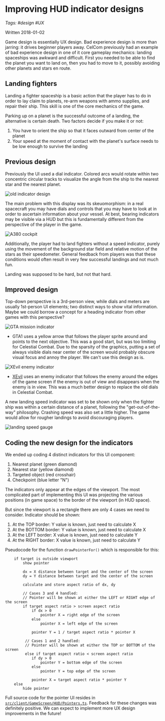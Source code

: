 # Improving HUD indicator designs
_Tags: #design #UX_
 
Written 2018-01-02

Game design is essentially UX design. Bad experience design is more than jarring: it drives beginner players
away. CelCom previously had an example of bad experience design in one of it core gameplay mechanics:
landing spaceships was awkward and difficult. First you needed to be able to find the planet you want to land on, 
then you had to move to it, possibly avoiding other planets and stars en route.

## Landing fighters

Landing a fighter spaceship is a basic action that the player has to do in order to lay claim to planets,
re-arm weapons with ammo supplies, and repair their ship. This skill is one of the core mechanics
of the game.

Parking up on a planet is the successful outcome of a landing, the alternative is certain death.
Two factors decide if you make it or not:

1. You have to orient the ship so that it faces outward from center of the planet
2. Your speed at the moment of contact with the planet's surface needs to be low enough to survive the landing

## Previous design

Previously the UI used a dial indicator. Colored arcs would rotate within two concentric
circular tracks to visualize the angle from the ship to the nearest star and the nearest planet.

![old indicator design](images/old-indicator.jpg)

The main problem with this display was its skeuomorphism: in a real spacecraft you may have dials and controls
that you may have to look at in order to ascertain information about your vessel. At best, bearing indicators 
may be visible via a HUD but this is fundamentally different from the perspective of the player in the game. 

![A380 cockpit](images/a380.jpg)

Additionally, the player had to land fighters without a speed indicator, purely using the
movement of the background star field and relative motion of the stars as their speedometer. General feedback
from players was that these conditions would often result in very few successful landings and not much fun.

Landing was supposed to be hard, but not that hard.

## Improved design

Top-down perspective is a 3rd-person view, while dials and meters are usually 1st-person UI elements; two distinct
ways to show vital information. Maybe we could borrow a concept for a heading indicator from other games with this
perspective?

![GTA mission indicator](images/gta-indicator.png)  

- GTA1 uses a yellow arrow that follows the player sprite around and points to the next objective. This
was a good start, but was too limiting for Celestial Combat. Due to the sparsity of the graphics,
putting a set of always visible dials near center of the screen would probably obscure visual focus and annoy the player. 
We can't use this design as is.

![XEvil enemy indicator](images/xevil-indicator.gif)

- [XEvil](https://www.xevil.com) uses an enemy indicator that follows the enemy around the edges of
the game screen if the enemy is out of view and disappears when the enemy is in view. This was
a much better design to replace the old dials in Celestial Combat.

A new landing speed indicator was set to be shown only when the fighter ship was within 
a certain distance of a planet, following the "get-out-of-the-way" philosophy. Crashing speed was also set a little higher.
The game would allow for rougher landings to avoid discouraging players. 

![landing speed gauge](images/landing-speed.png)

## Coding the new design for the indicators

We ended up coding 4 distinct indicators for this UI component:

1. Nearest planet (green diamond)
2. Nearest star (yellow diamond) 
3. Targeted object (red crosshair)
4. Checkpoint (blue letter "N")

The indicators only appear at the edges of the viewport. The most complicated part of implementing this UI was
projecting the various positions (in game space) to the border of the viewport (in HUD space). 
 
But since the viewport is a rectangle there are only 4 cases we need to consider. Indicator should be shown:

1. At the TOP border: Y value is known, just need to calculate X
2. At the BOTTOM border: Y value is known, just need to calculate X
3. At the LEFT border: X value is known, just need to calculate Y
4. At the RIGHT border: X value is known, just need to calculate Y

Pseudocode for the function `drawPointerFor()` which is responsible for this:

```
    if target is outside viewport
        show pointer
    
        dx = X distance between target and the center of the screen 
        dy = Y distance between target and the center of the screen
        
        calculate and store aspect ratio of dx, dy
        
        // Cases 3 and 4 handled:
        // Pointer will be shown at either the LEFT or RIGHT edge of the screen
        if target aspect ratio > screen aspect ratio
            if dx > 0
                pointer X = right edge of the screen
            else
                pointer X = left edge of the screen
                
            pointer Y = 1 / target aspect ratio * pointer X
         
         // Cases 1 and 2 handled:
         // Pointer will be shown at either the TOP or BOTTOM of the screen
         else if target aspect ratio < screen aspect ratio
            if dy > 0
                pointer Y = bottom edge of the screen
            else
                pointer Y = top edge of the screen
                
            pointer X = target aspect ratio * pointer Y         
    else 
        hide pointer
```

Full source code for the pointer UI resides in [`src/client/GameScreen/HUD/Pointers.ts`](https://github.com/jsyang/celestial/blob/master/src/client/GameScreen/HUD/Pointers.ts).
Feedback for these changes was definitely positive. We can expect to implement more UX design improvements in the future!